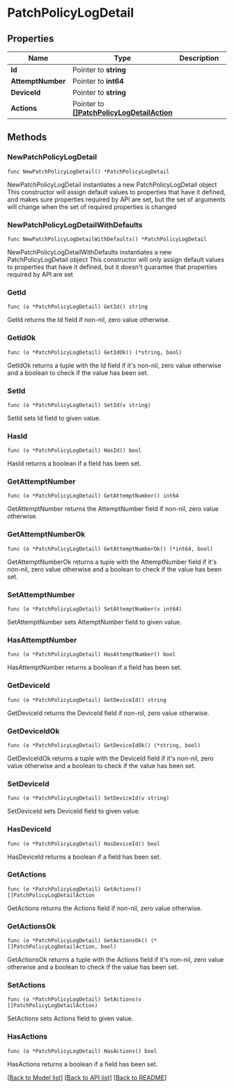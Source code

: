 # PatchPolicyLogDetail

## Properties

Name | Type | Description | Notes
------------ | ------------- | ------------- | -------------
**Id** | Pointer to **string** |  | [optional] 
**AttemptNumber** | Pointer to **int64** |  | [optional] 
**DeviceId** | Pointer to **string** |  | [optional] 
**Actions** | Pointer to [**[]PatchPolicyLogDetailAction**](PatchPolicyLogDetailAction.md) |  | [optional] 

## Methods

### NewPatchPolicyLogDetail

`func NewPatchPolicyLogDetail() *PatchPolicyLogDetail`

NewPatchPolicyLogDetail instantiates a new PatchPolicyLogDetail object
This constructor will assign default values to properties that have it defined,
and makes sure properties required by API are set, but the set of arguments
will change when the set of required properties is changed

### NewPatchPolicyLogDetailWithDefaults

`func NewPatchPolicyLogDetailWithDefaults() *PatchPolicyLogDetail`

NewPatchPolicyLogDetailWithDefaults instantiates a new PatchPolicyLogDetail object
This constructor will only assign default values to properties that have it defined,
but it doesn't guarantee that properties required by API are set

### GetId

`func (o *PatchPolicyLogDetail) GetId() string`

GetId returns the Id field if non-nil, zero value otherwise.

### GetIdOk

`func (o *PatchPolicyLogDetail) GetIdOk() (*string, bool)`

GetIdOk returns a tuple with the Id field if it's non-nil, zero value otherwise
and a boolean to check if the value has been set.

### SetId

`func (o *PatchPolicyLogDetail) SetId(v string)`

SetId sets Id field to given value.

### HasId

`func (o *PatchPolicyLogDetail) HasId() bool`

HasId returns a boolean if a field has been set.

### GetAttemptNumber

`func (o *PatchPolicyLogDetail) GetAttemptNumber() int64`

GetAttemptNumber returns the AttemptNumber field if non-nil, zero value otherwise.

### GetAttemptNumberOk

`func (o *PatchPolicyLogDetail) GetAttemptNumberOk() (*int64, bool)`

GetAttemptNumberOk returns a tuple with the AttemptNumber field if it's non-nil, zero value otherwise
and a boolean to check if the value has been set.

### SetAttemptNumber

`func (o *PatchPolicyLogDetail) SetAttemptNumber(v int64)`

SetAttemptNumber sets AttemptNumber field to given value.

### HasAttemptNumber

`func (o *PatchPolicyLogDetail) HasAttemptNumber() bool`

HasAttemptNumber returns a boolean if a field has been set.

### GetDeviceId

`func (o *PatchPolicyLogDetail) GetDeviceId() string`

GetDeviceId returns the DeviceId field if non-nil, zero value otherwise.

### GetDeviceIdOk

`func (o *PatchPolicyLogDetail) GetDeviceIdOk() (*string, bool)`

GetDeviceIdOk returns a tuple with the DeviceId field if it's non-nil, zero value otherwise
and a boolean to check if the value has been set.

### SetDeviceId

`func (o *PatchPolicyLogDetail) SetDeviceId(v string)`

SetDeviceId sets DeviceId field to given value.

### HasDeviceId

`func (o *PatchPolicyLogDetail) HasDeviceId() bool`

HasDeviceId returns a boolean if a field has been set.

### GetActions

`func (o *PatchPolicyLogDetail) GetActions() []PatchPolicyLogDetailAction`

GetActions returns the Actions field if non-nil, zero value otherwise.

### GetActionsOk

`func (o *PatchPolicyLogDetail) GetActionsOk() (*[]PatchPolicyLogDetailAction, bool)`

GetActionsOk returns a tuple with the Actions field if it's non-nil, zero value otherwise
and a boolean to check if the value has been set.

### SetActions

`func (o *PatchPolicyLogDetail) SetActions(v []PatchPolicyLogDetailAction)`

SetActions sets Actions field to given value.

### HasActions

`func (o *PatchPolicyLogDetail) HasActions() bool`

HasActions returns a boolean if a field has been set.


[[Back to Model list]](../README.md#documentation-for-models) [[Back to API list]](../README.md#documentation-for-api-endpoints) [[Back to README]](../README.md)


